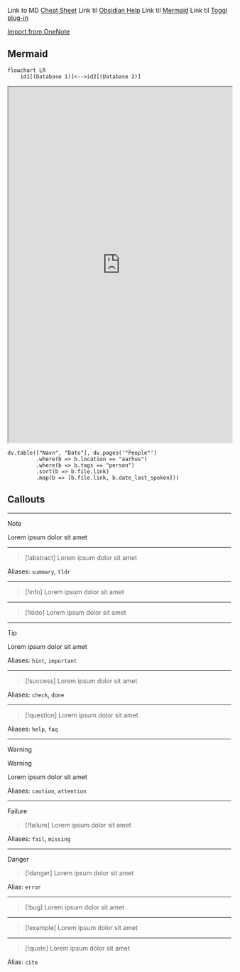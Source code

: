 Link to MD [Cheat Sheet](https://www.markdownguide.org/cheat-sheet/)
Link til [Obsidian Help](https://help.obsidian.md/) 
Link til [Mermaid](https://mermaid.js.org/intro/)
Link til [Toggl plug-in](https://github.com/mcndt/obsidian-toggl-integration/wiki/Toggl-Query-Language-(TQL)-Reference)


[Import from OneNote](https://forum.obsidian.md/t/new-tool-for-migration-from-onenote-updated-and-improved-version/3055)


## Mermaid
```mermaid
flowchart LR
	id1[(Database 1)]<-->id2[(Database 2)]
``` 


<iframe src="https://help.obsidian.md/" width="100%" height="800px"></iframe>


```dataviewjs
dv.table(["Navn", "Dato"], dv.pages('"People"') 
		 .where(b => b.location == "aarhus") 
		 .where(b => b.tags == "person") 
		 .sort(b => b.file.link) 
		 .map(b => [b.file.link, b.date_last_spoken]))
```

## Callouts
---
> [!note]
> Lorem ipsum dolor sit amet

---

> [!abstract]
> Lorem ipsum dolor sit amet

Aliases: `summary`, `tldr`

---

> [!info]
> Lorem ipsum dolor sit amet

---

> [!todo]
> Lorem ipsum dolor sit amet

---

> [!tip]
> Lorem ipsum dolor sit amet

Aliases: `hint`, `important`

---

> [!success]
> Lorem ipsum dolor sit amet

Aliases: `check`, `done`

---

> [!question]
> Lorem ipsum dolor sit amet

Aliases: `help`, `faq`

---

Warning
> [!warning]
> Lorem ipsum dolor sit amet

Aliases: `caution`, `attention`

---

Failure
> [!failure]
> Lorem ipsum dolor sit amet

Aliases: `fail`, `missing`

---

Danger
> [!danger]
> Lorem ipsum dolor sit amet

Alias: `error`

---

> [!bug]
> Lorem ipsum dolor sit amet

---

> [!example]
> Lorem ipsum dolor sit amet

---

> [!quote]
> Lorem ipsum dolor sit amet

Alias: `cite`